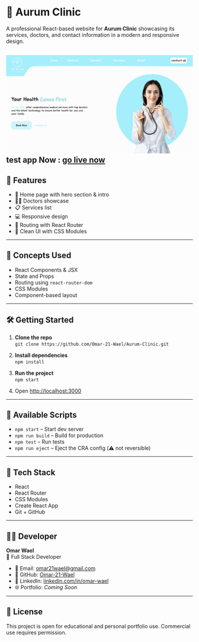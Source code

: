 # 💎 Aurum Clinic

A professional React-based website for **Aurum Clinic** showcasing its services, doctors, and contact information in a modern and responsive design.

![Preview](public/photo.jpg)
test app Now : [go live now](https://omar-21-wael.github.io/Aurum-Clinic/)
---

## 🚀 Features

- 🏥 Home page with hero section & intro  
- 👨‍⚕️ Doctors showcase  
- 📋 Services list  
- 💻 Responsive design  
- 🔗 Routing with React Router  
- 🧼 Clean UI with CSS Modules

---

## 🧠 Concepts Used

- React Components & JSX  
- State and Props  
- Routing using `react-router-dom`  
- CSS Modules  
- Component-based layout

---

## 🛠️ Getting Started

1. **Clone the repo**  
   `git clone https://github.com/Omar-21-Wael/Aurum-Clinic.git`

2. **Install dependencies**  
   `npm install`

3. **Run the project**  
   `npm start`

4. Open [http://localhost:3000](http://localhost:3000)

---

## 🔧 Available Scripts

- `npm start` – Start dev server  
- `npm run build` – Build for production  
- `npm test` – Run tests  
- `npm run eject` – Eject the CRA config (⚠️ not reversible)

---

## 🧪 Tech Stack

- React  
- React Router  
- CSS Modules  
- Create React App  
- Git + GitHub

---

## 👨‍💻 Developer

**Omar Wael**  
💼 Full Stack Developer

- 📧 Email: [omar21wael@gmail.com](mailto:omar21wael@gmail.com)  
- 🐙 GitHub: [Omar-21-Wael](https://github.com/Omar-21-Wael)  
- 💼 LinkedIn: [linkedin.com/in/omar-wael](https://www.linkedin.com/in/omar-wael-46712a369/)  
- 🌐 Portfolio: _Coming Soon_

---

## 📄 License

This project is open for educational and personal portfolio use. Commercial use requires permission.
